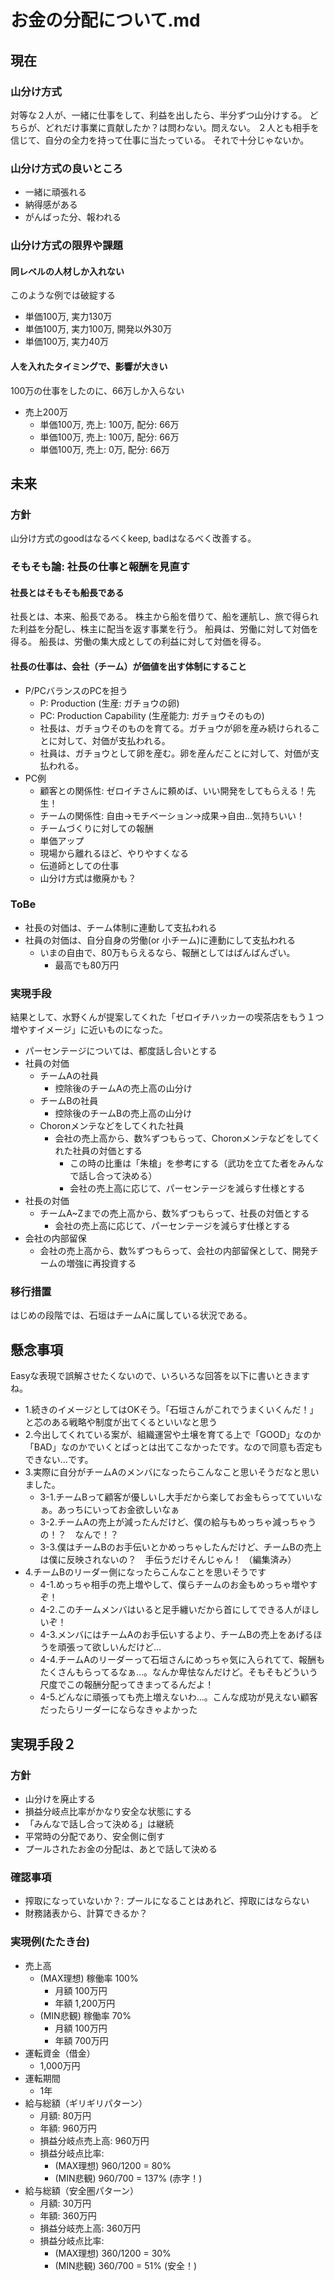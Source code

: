 # お金の分配について.md
## 現在
### 山分け方式
対等な２人が、一緒に仕事をして、利益を出したら、半分ずつ山分けする。
どちらが、どれだけ事業に貢献したか？は問わない。問えない。
２人とも相手を信じて、自分の全力を持って仕事に当たっている。
それで十分じゃないか。

### 山分け方式の良いところ
- 一緒に頑張れる
- 納得感がある
- がんばった分、報われる

### 山分け方式の限界や課題
#### 同レベルの人材しか入れない
このような例では破綻する
- 単価100万, 実力130万
- 単価100万, 実力100万, 開発以外30万
- 単価100万, 実力40万

#### 人を入れたタイミングで、影響が大きい
100万の仕事をしたのに、66万しか入らない
- 売上200万
  - 単価100万, 売上: 100万, 配分: 66万
  - 単価100万, 売上: 100万, 配分: 66万
  - 単価100万, 売上:   0万, 配分: 66万

## 未来
### 方針
山分け方式のgoodはなるべくkeep, badはなるべく改善する。

### そもそも論: 社長の仕事と報酬を見直す
#### 社長とはそもそも船長である
社長とは、本来、船長である。
株主から船を借りて、船を運航し、旅で得られた利益を分配し、株主に配当を返す事業を行う。
船員は、労働に対して対価を得る。
船長は、労働の集大成としての利益に対して対価を得る。
#### 社長の仕事は、会社（チーム）が価値を出す体制にすること
- P/PCバランスのPCを担う
  - P: Production (生産: ガチョウの卵)
  - PC: Production Capability (生産能力: ガチョウそのもの)
  - 社長は、ガチョウそのものを育てる。ガチョウが卵を産み続けられることに対して、対価が支払われる。
  - 社員は、ガチョウとして卵を産む。卵を産んだことに対して、対価が支払われる。
- PC例
  - 顧客との関係性: ゼロイチさんに頼めば、いい開発をしてもらえる！先生！
  - チームの関係性: 自由→モチベーション→成果→自由...気持ちいい！
  - チームづくりに対しての報酬
  - 単価アップ
  - 現場から離れるほど、やりやすくなる
  - 伝道師としての仕事
  - 山分け方式は撤廃かも？
### ToBe
- 社長の対価は、チーム体制に連動して支払われる
- 社員の対価は、自分自身の労働(or 小チーム)に連動にして支払われる
  - いまの自由で、80万もらえるなら、報酬としてはばんばんざい。
    - 最高でも80万円

### 実現手段
結果として、水野くんが提案してくれた「ゼロイチハッカーの喫茶店をもう１つ増やすイメージ」に近いものになった。
- パーセンテージについては、都度話し合いとする
- 社員の対価
  - チームAの社員
    - 控除後のチームAの売上高の山分け
  - チームBの社員
    - 控除後のチームBの売上高の山分け
  - Choronメンテなどをしてくれた社員
    - 会社の売上高から、数%ずつもらって、Choronメンテなどをしてくれた社員の対価とする
      - この時の比重は「朱槍」を参考にする（武功を立てた者をみんなで話し合って決める）
      - 会社の売上高に応じて、パーセンテージを減らす仕様とする
- 社長の対価
  - チームA~Zまでの売上高から、数%ずつもらって、社長の対価とする
    - 会社の売上高に応じて、パーセンテージを減らす仕様とする
- 会社の内部留保
  - 会社の売上高から、数%ずつもらって、会社の内部留保として、開発チームの増強に再投資する

### 移行措置
はじめの段階では、石垣はチームAに属している状況である。

## 懸念事項
Easyな表現で誤解させたくないので、いろいろな回答を以下に書いときますね。
- 1.続きのイメージとしてはOKそう。「石垣さんがこれでうまくいくんだ！」と芯のある戦略や制度が出てくるといいなと思う
- 2.今出してくれている案が、組織運営や土壌を育てる上で「GOOD」なのか「BAD」なのかでいくとぱっとは出てこなかったです。なので同意も否定もできない…です。
- 3.実際に自分がチームAのメンバになったらこんなこと思いそうだなと思いました。
  - 3-1.チームBって顧客が優しいし大手だから楽してお金もらってていいなぁ。あっちにいってお金欲しいなぁ
  - 3-2.チームAの売上が減ったんだけど、僕の給与もめっちゃ減っちゃうの！？　なんで！？
  - 3-3.僕はチームBのお手伝いとかめっちゃしたんだけど、チームBの売上は僕に反映されないの？　手伝うだけそんじゃん！ （編集済み）
- 4.チームBのリーダー側になったらこんなことを思いそうです
  - 4-1.めっちゃ相手の売上増やして、僕らチームのお金もめっちゃ増やすぞ！
  - 4-2.このチームメンバはいると足手纏いだから首にしてできる人がほしいぞ！
  - 4-3.メンバにはチームAのお手伝いするより、チームBの売上をあげるほうを頑張って欲しいんだけど…
  - 4-4.チームAのリーダーって石垣さんにめっちゃ気に入られてて、報酬もたくさんもらってるなぁ…。なんか卑怯なんだけど。そもそもどういう尺度でこの報酬分配ってきまってるんだよ！
  - 4-5.どんなに頑張っても売上増えないわ…。こんな成功が見えない顧客だったらリーダーにならなきゃよかった


## 実現手段２
### 方針
- 山分けを廃止する
- 損益分岐点比率がかなり安全な状態にする
- 「みんなで話し合って決める」は継続
- 平常時の分配であり、安全側に倒す
- プールされたお金の分配は、あとで話して決める
### 確認事項
- 搾取になっていないか？: プールになることはあれど、搾取にはならない
- 財務諸表から、計算できるか？
### 実現例(たたき台)
- 売上高
  - (MAX理想) 稼働率 100%
    - 月額 100万円
    - 年額 1,200万円
  - (MIN悲観) 稼働率 70%
    - 月額 100万円
    - 年額 700万円
- 運転資金（借金）
  - 1,000万円
- 運転期間
  - 1年
- 給与総額（ギリギリパターン）
  - 月額: 80万円
  - 年額: 960万円
  - 損益分岐点売上高: 960万円
  - 損益分岐点比率:
    - (MAX理想) 960/1200 = 80%
    - (MIN悲観) 960/700 = 137% (赤字！)
- 給与総額（安全圏パターン）
  - 月額: 30万円
  - 年額: 360万円
  - 損益分岐売上高: 360万円
  - 損益分岐点比率:
    - (MAX理想) 360/1200 = 30%
    - (MIN悲観) 360/700 = 51% (安全！)